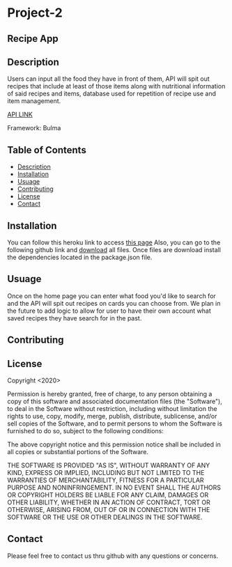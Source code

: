 # Project-2

## Recipe App

## Description
Users can input all the food they have in front of them, API will spit out recipes that include at least of those items along with nutritional information of said recipes and items, database used for repetition of recipe use and item management.

[API LINK](https://esha.com/products/nutrition-database-api/)

Framework: Bulma

## Table of Contents
 * [Description](#Description)
 * [Installation](#Installation)
 * [Usuage](#Usuage)
 * [Contributing](#Contributing)
 * [License](#License)
 * [Contact](#Contact)

## Installation

You can follow this heroku link to access [this page](https://project-2-fsbc.herokuapp.com/)
Also, you can go to the following github link and [download](https://github.com/dannyhoover/Project-2) all files. Once files are download install the 
dependencies located in the package.json file.  

## Usuage
Once on the home page you can enter what food you'd like to search for and the API will spit out recipes on cards you can choose from.  We plan in the future to add logic to 
allow for user to have their own account what saved recipes they have search for in the past.

## Contributing

## License

Copyright <2020> <Timothy Peterson>

Permission is hereby granted, free of charge, to any person obtaining a copy of this software and associated documentation files (the "Software"), to deal in the Software without restriction, including without limitation the rights to use, copy, modify, merge, publish, distribute, sublicense, and/or sell copies of the Software, and to permit persons to whom the Software is furnished to do so, subject to the following conditions:

The above copyright notice and this permission notice shall be included in all copies or substantial portions of the Software.

THE SOFTWARE IS PROVIDED "AS IS", WITHOUT WARRANTY OF ANY KIND, EXPRESS OR IMPLIED, INCLUDING BUT NOT LIMITED TO THE WARRANTIES OF MERCHANTABILITY, FITNESS FOR A PARTICULAR PURPOSE AND NONINFRINGEMENT. IN NO EVENT SHALL THE AUTHORS OR COPYRIGHT HOLDERS BE LIABLE FOR ANY CLAIM, DAMAGES OR OTHER LIABILITY, WHETHER IN AN ACTION OF CONTRACT, TORT OR OTHERWISE, ARISING FROM, OUT OF OR IN CONNECTION WITH THE SOFTWARE OR THE USE OR OTHER DEALINGS IN THE SOFTWARE.

## Contact

Please feel free to contact us thru github with any questions or concerns.
